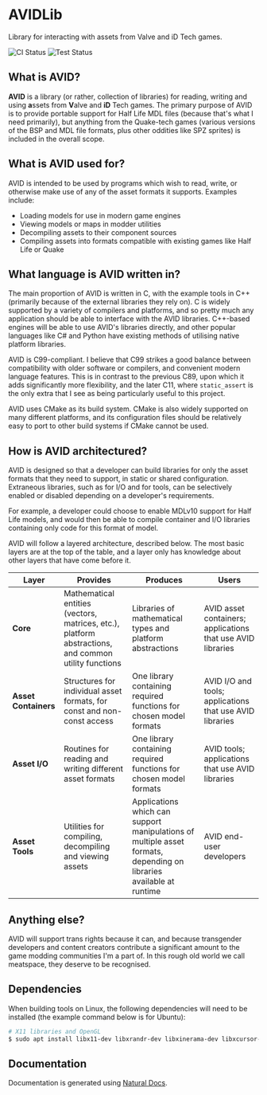 # AVIDLib
Library for interacting with assets from Valve and iD Tech games.

![CI Status](https://github.com/noodlecollie/avidlib/actions/workflows/continuous-integration.yml/badge.svg)
![Test Status](https://github.com/noodlecollie/avidlib/actions/workflows/tests.yml/badge.svg)

## What is AVID?

**AVID** is a library (or rather, collection of libraries) for reading, writing and using **a**ssets from **V**alve and **iD** Tech games. The primary purpose of AVID is to provide portable support for Half Life MDL files (because that's what I need primarily), but anything from the Quake-tech games (various versions of the BSP and MDL file formats, plus other oddities like SPZ sprites) is included in the overall scope.

## What is AVID used for?

AVID is intended to be used by programs which wish to read, write, or otherwise make use of any of the asset formats it supports. Examples include:

* Loading models for use in modern game engines
* Viewing models or maps in modder utilities
* Decompiling assets to their component sources
* Compiling assets into formats compatible with existing games like Half Life or Quake

## What language is AVID written in?

The main proportion of AVID is written in C, with the example tools in C++ (primarily because of the external libraries they rely on). C is widely supported by a variety of compilers and platforms, and so pretty much any application should be able to interface with the AVID libraries. C++-based engines will be able to use AVID's libraries directly, and other popular languages like C# and Python have existing methods of utilising native platform libraries.

AVID is C99-compliant. I believe that C99 strikes a good balance between compatibility with older software or compilers, and convenient modern language features. This is in contrast to the previous C89, upon which it adds significantly more flexibility, and the later C11, where `static_assert` is the only extra that I see as being particularly useful to this project.

AVID uses CMake as its build system. CMake is also widely supported on many different platforms, and its configuration files should be relatively easy to port to other build systems if CMake cannot be used.

## How is AVID architectured?

AVID is designed so that a developer can build libraries for only the asset formats that they need to support, in static or shared configuration. Extraneous libraries, such as for I/O and for tools, can be selectively enabled or disabled depending on a developer's requirements.

For example, a developer could choose to enable MDLv10 support for Half Life models, and would then be able to compile container and I/O libraries containing only code for this format of model.

AVID will follow a layered architecture, described below. The most basic layers are at the top of the table, and a layer only has knowledge about other layers that have come before it.

| Layer | Provides | Produces | Users |
|-------|----------|----------|-------|
| **Core**  | Mathematical entities (vectors, matrices, etc.), platform abstractions, and common utility functions | Libraries of mathematical types and platform abstractions | AVID asset containers; applications that use AVID libraries |
| **Asset Containers** | Structures for individual asset formats, for const and non-const access | One library containing required functions for chosen model formats | AVID I/O and tools; applications that use AVID libraries  |
| **Asset I/O** | Routines for reading and writing different asset formats | One library containing required functions for chosen model formats | AVID tools; applications that use AVID libraries |
| **Asset Tools** | Utilities for compiling, decompiling and viewing assets | Applications which can support manipulations of multiple asset formats, depending on libraries available at runtime | AVID end-user developers |

## Anything else?

AVID will support trans rights because it can, and because transgender developers and content creators contribute a significant amount to the game modding communities I'm a part of. In this rough old world we call meatspace, they deserve to be recognised.

## Dependencies

When building tools on Linux, the following dependencies will need to be installed (the example command below is for Ubuntu):

``` bash
# X11 libraries and OpenGL
$ sudo apt install libx11-dev libxrandr-dev libxinerama-dev libxcursor-dev libxi-dev mesa-common-dev
```

## Documentation

Documentation is generated using [Natural Docs](https://www.naturaldocs.org).
